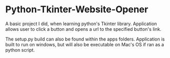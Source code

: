 # Python-Tkinter-Website-Opener
A basic project I did, when learning python's Tkinter library. Application allows user to click a button and opens a url to the specified button's link. 

The setup.py build can also be found within the apps folders. 
Application is built to run on windows, but will also be executable on Mac's OS if ran as a python script. 
